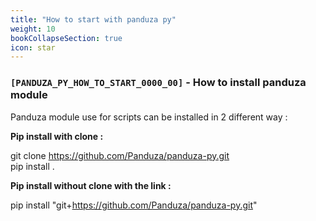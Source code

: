 ```yaml
---
title: "How to start with panduza py"
weight: 10
bookCollapseSection: true
icon: star
---
```


### `[PANDUZA_PY_HOW_TO_START_0000_00]` - How to install panduza module

Panduza module use for scripts can be installed in 2 different way :

**Pip install with clone :**

git clone https://github.com/Panduza/panduza-py.git \
pip install .

**Pip install without clone with the link :**

pip install "git+https://github.com/Panduza/panduza-py.git"